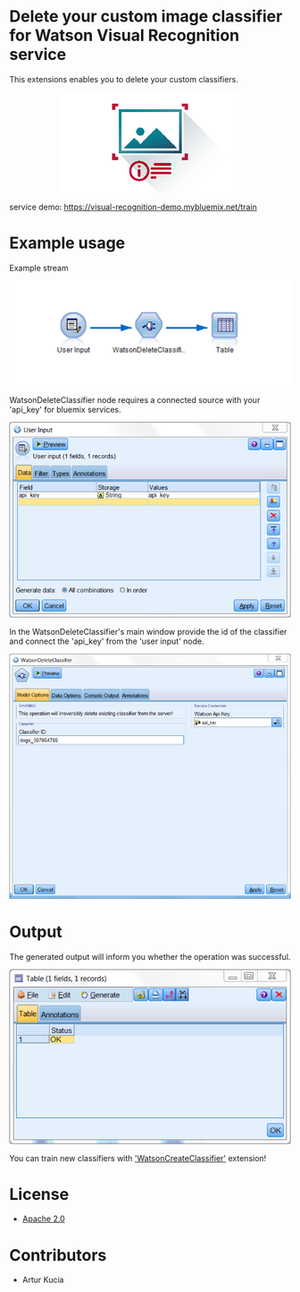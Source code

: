 # Delete your custom image classifier for Watson Visual Recognition service

This extensions enables you to delete your custom classifiers.

<p align="center">
  <img src="default.png"/ width=320px>
</p>

service demo:
https://visual-recognition-demo.mybluemix.net/train

# Example usage

Example stream

<p align="center">
  <img src="Screenshot/stream.PNG"/ width=600px>
</p>


WatsonDeleteClassifier node requires a connected source with your 'api_key' for bluemix services. 

<p align="center">
  <img src="Screenshot/input1.PNG"/ width=600px>
</p>

In the WatsonDeleteClassifier's main window provide the id of the classifier and connect the 'api_key' from the 'user input' node.


<p align="center">
  <img src="Screenshot/input2.PNG"/ width=600px>
</p>
	
	
# Output

The generated output will inform you whether the operation was successful.


<p align="center">
  <img src="Screenshot/output.PNG"/ width=600px>
</p>

You can train new classifiers with ['WatsonCreateClassifier'][2] extension!



# License
- [Apache 2.0][1]

# Contributors
- Artur Kucia

 [1]: http://www.apache.org/licenses/LICENSE-2.0.html
 [2]: https://github.com/SpssModelerExtensions/WatsonCreateClassifier
